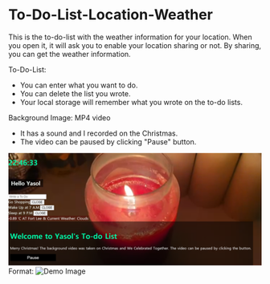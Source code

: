 # To-Do-List-Location-Weather
This is the to-do-list with the weather information for your location.
When you open it, it will ask you to enable your location sharing or not. By sharing, you can get the weather information.

To-Do-List:
- You can enter what you want to do.
- You can delete the list you wrote.
- Your local storage will remember what you wrote on the to-do lists.

Background Image: MP4 video
 - It has a sound and I recorded on the Christmas. 
 - The video can be paused by clicking "Pause" button.

![Demo](/demo.png)
Format: ![Demo Image](url)
